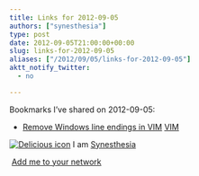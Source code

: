 ```yaml
---
title: Links for 2012-09-05
authors: ["synesthesia"]
type: post
date: 2012-09-05T21:00:00+00:00
slug: links-for-2012-09-05 
aliases: ["/2012/09/05/links-for-2012-09-05"]
aktt_notify_twitter:
  - no

---
```

Bookmarks I&#8217;ve shared on 2012-09-05:

  * [Remove Windows line endings in VIM][1] 
    [VIM][2] </li> </ul> 
    
    <p class="deliciouslink">
      <a href="https://del.icio.us/synesthesia" title="See all my bookmarks on del.icio.us"><img src="https://www.synesthesia.co.uk/images/deliciousicon.jpg" alt="Delicious icon" /></a>&nbsp;I am <a href="https://del.icio.us/synesthesia" title="See all my bookmarks on del.icio.us">Synesthesia</a>
    </p>
    
    <p class="deliciouslink">
      <a href="https://del.icio.us/network?add=synesthesia" title="Add me to your del.icio.us network"><img src="https://www.synesthesia.co.uk/images/add.gif" alt="" /></a>&nbsp;<a href="https://del.icio.us/network?add=synesthesia" title="Add me to your del.icio.us network">Add me to your network</a>
    </p>

 [1]: https://grx.no/kb/2008/11/17/remove-windows-line-endings-in-vim/
 [2]: https://www.delicious.com/synesthesia/VIM